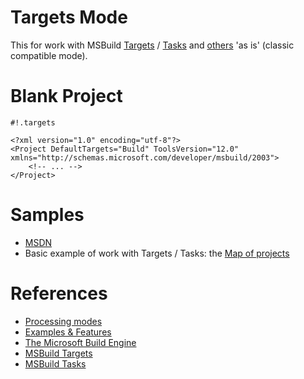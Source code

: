 # Targets Mode

This for work with MSBuild [Targets](https://msdn.microsoft.com/en-us/library/vstudio/ms171462.aspx) / [Tasks](https://msdn.microsoft.com/en-us/library/vstudio/ms171466.aspx) and [others](https://msdn.microsoft.com/en-us/library/vstudio/dd393574.aspx) 'as is' (classic compatible mode).

# Blank Project

```
#!.targets

<?xml version="1.0" encoding="utf-8"?>
<Project DefaultTargets="Build" ToolsVersion="12.0" xmlns="http://schemas.microsoft.com/developer/msbuild/2003">
    <!-- ... -->
</Project>
```

# Samples

* [MSDN](https://msdn.microsoft.com/en-us/library/vstudio/dd393574.aspx)
* Basic example of work with Targets / Tasks: the [Map of projects](https://gist.github.com/3F/a77129e3978841241927)


# References

* [Processing modes](../Modes)
* [Examples & Features](../Examples)
* [The Microsoft Build Engine](https://msdn.microsoft.com/en-us/library/vstudio/dd393574.aspx)
* [MSBuild Targets](https://msdn.microsoft.com/en-us/library/vstudio/ms171462.aspx)
* [MSBuild Tasks](https://msdn.microsoft.com/en-us/library/vstudio/ms171466.aspx)
